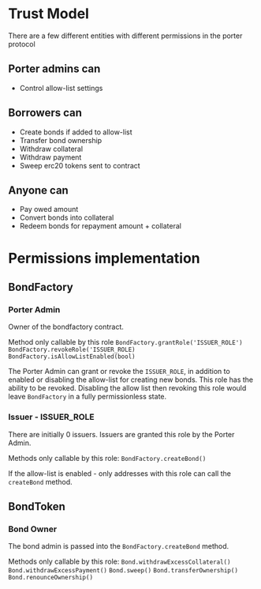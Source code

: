 # Trust Model

There are a few different entities with different permissions in the porter protocol

## Porter admins can

- Control allow-list settings

## Borrowers can

- Create bonds if added to allow-list
- Transfer bond ownership
- Withdraw collateral
- Withdraw payment
- Sweep erc20 tokens sent to contract

## Anyone can

- Pay owed amount
- Convert bonds into collateral
- Redeem bonds for repayment amount + collateral

# Permissions implementation

## BondFactory

### Porter Admin

Owner of the bondfactory contract.

Method only callable by this role
`BondFactory.grantRole('ISSUER_ROLE')`
`BondFactory.revokeRole('ISSUER_ROLE)`
`BondFactory.isAllowListEnabled(bool)`

The Porter Admin can grant or revoke the `ISSUER_ROLE`, in addition to enabled or disabling the allow-list for creating new bonds.
This role has the ability to be revoked. Disabling the allow list then revoking this role would leave `BondFactory` in a fully permissionless state.

### Issuer - ISSUER_ROLE

There are initially 0 issuers. Issuers are granted this role by the Porter Admin.

Methods only callable by this role:
`BondFactory.createBond()`

If the allow-list is enabled - only addresses with this role can call the `createBond` method.

## BondToken

### Bond Owner

The bond admin is passed into the `BondFactory.createBond` method.

Methods only callable by this role:
`Bond.withdrawExcessCollateral()`
`Bond.withdrawExcessPayment()`
`Bond.sweep()`
`Bond.transferOwnership()`
`Bond.renounceOwnership()`
